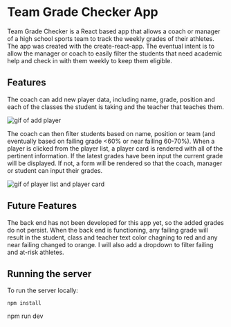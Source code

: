 # Team Grade Checker App 

Team Grade Checker is a React based app that allows a coach or manager of a high school sports team to track the weekly grades of their athletes. The app was created with the create-react-app. The eventual intent is to allow the manager or coach to easily filter the students that need academic help and check in with them weekly to keep them eligible. 

## Features

The coach can add new player data, including name, grade, position and each of the classes the student is taking and the teacher that teaches them. 

![gif of add player](https://media.giphy.com/media/2N3JoSFxhBJmPM2TT4/giphy.gif)

The coach can then filter students based on name, position or team (and eventually based on failing grade <60% or near failing 60-70%). When a player is clicked from the player list, a player card is rendered with all of the pertinent information. If the latest grades have been input the current grade will be displayed. If not, a form will be rendered so that the coach, manager or student can input their grades. 

![gif of player list and player card](https://media.giphy.com/media/aEWuD2tvDbD14b9QG5/giphy.gif)

## Future Features

The back end has not been developed for this app yet, so the added grades do not persist. When the back end is functioning, any failing grade will result in the student, class and teacher text color chagning to red and any near failing changed to orange. I will also add a dropdown to filter failing and at-risk athletes. 

## Running the server 

To run the server locally:  

```npm install```

npm run dev


